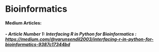 # Bioinformatics


#### Medium Articles: 
##### - Article Number 1: Interfacing R in Python for Bioinformatics : https://medium.com/@varunsendil2003/interfacing-r-in-python-for-bioinformatics-9387c17344bd
